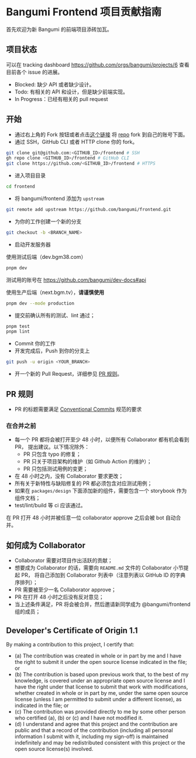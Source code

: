 # Bangumi Frontend 项目贡献指南

首先欢迎为新 Bangumi 的前端项目添砖加瓦。

## 项目状态

可以在 tracking dashboard https://github.com/orgs/bangumi/projects/6 查看目前各个 issue 的进展。

- Blocked: 缺少 API 或者缺少设计。
- Todo: 有相关的 API 和设计，但是缺少前端实现。
- In Progress：已经有相关的 pull request

## 开始

- 通过右上角的 Fork 按钮或者点击[这个链接](https://github.com/bangumi/frontend/fork)
  将 [repo](https://github.com/bangumi/frontend) fork 到自己的账号下面。
- 通过 SSH，GitHub CLI 或者 HTTP clone 你的 fork。

```bash
git clone git@github.com:<GITHUB_ID>/frontend # SSH
gh repo clone <GITHUB_ID>/frontend # GitHub CLI
git clone https://github.com/<GITHUB_ID>/frontend # HTTPS
```

- 进入项目目录

```bash
cd frontend
```

- 将 bangumi/frontend 添加为 `upstream`

```bash
git remote add upstream https://github.com/bangumi/frontend.git
```

- 为你的工作创建一个新的分支

```bash
git checkout -b <BRANCH_NAME>
```

- 启动开发服务器

使用测试后端（dev.bgm38.com）

```bash
pnpm dev
```

测试用的账号在 https://github.com/bangumi/dev-docs#api

使用生产后端（next.bgm.tv），**请谨慎使用**

```bash
pnpm dev --mode production
```

- 提交前确认所有的测试、lint 通过；

```bash
pnpm test
pnpm lint
```

- Commit 你的工作
- 开发完成后，Push 到你的分支上

```bash
git push -u origin <YOUR_BRANCH>
```

- 开一个新的 Pull Request，详细参见 [PR 规则](#pr-规则)。

## PR 规则

- PR 的标题需要满足 [Conventional Commits](https://www.conventionalcommits.org/en/v1.0.0/) 规范的要求

### 在合并之前

- 每一个 PR 都将会被打开至少 48 小时，以便所有 Collaborator 都有机会看到 PR，
  提出建议。以下情况除外：
  - PR 只包含 typo 的修复；
  - PR 只关于项目架构的维护（如 Github Action 的维护）；
  - PR 只包括测试用例的变更；
- 在 48 小时之内，没有 Collaborator 要求更改；
- 所有关于新特性与缺陷修复的 PR 都必须包含对应测试用例；
- 如果在 `packages/design` 下面添加新的组件，需要包含一个 storybook 作为组件文档；
- test/lint/build 等 ci 应该通过。

在 PR 打开 48 小时并被任意一位 collaborator approve 之后会被 bot 自动合并。

## 如何成为 Collaborator

- Collaborator 需要对项目作出活跃的贡献；
- 想要成为 Collaborator 的话，需要向 `README.md` 文件的 Collaborator 小节提起 PR，
  将自己添加到 Collaborator 列表中（注意列表以 GitHub ID 的字典序排列）；
- PR 需要被至少一名 Collaborator approve；
- PR 在打开 48 小时之后没有反对意见；
- 当上述条件满足，PR 将会被合并，然后邀请新同学成为 @bangumi/frontend 组的成员；

## Developer's Certificate of Origin 1.1

By making a contribution to this project, I certify that:

- (a) The contribution was created in whole or in part by me and I have the right to
  submit it under the open source license indicated in the file; or
- (b) The contribution is based upon previous work that, to the best of my knowledge,
  is covered under an appropriate open source license and I have the right under that
  license to submit that work with modifications, whether created in whole or in part
  by me, under the same open source license (unless I am permitted to submit under a
  different license), as indicated in the file; or
- (c) The contribution was provided directly to me by some other person who certified
  (a), (b) or (c) and I have not modified it.
- (d) I understand and agree that this project and the contribution are public and that
  a record of the contribution (including all personal information I submit with it,
  including my sign-off) is maintained indefinitely and may be redistributed consistent
  with this project or the open source license(s) involved.
